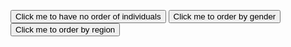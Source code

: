 <button id="button0">Click me to have no order of individuals</button>
<button id="button1">Click me to order by gender</button>
<button id="button2">Click me to order by region</button>
<div id="individuals_circle"></div>

<script>

import { AVFParser } from "https://lively-kernel.org/voices/parsing-data/avf-parser.js";
import d3 from "src/external/d3.v5.js"

let SVG_WIDTH = 1024;
let SVG_HEIGHT = 768;

let svgContainer = d3.select(lively.query(this, "#individuals_circle"))
    .append("svg")
      .attr("width", SVG_WIDTH)
      .attr("height", SVG_HEIGHT)
      
let world = this;
      
test(world);

async function test(world) {
  let data = await AVFParser.loadCompressedIndividualsWithKeysFromFile("BASIC")
  let easement = d3.easeBounceInOut
  
  svgContainer.selectAll("circle")
    .data(data).enter()
      .append("circle")
        .attr("fill", (d) => {return "grey"})
        .attr("r", 5)
        .attr("cx", (d) => {return getRndInteger(0, SVG_WIDTH)})
        .attr("cy", (d) => {return getRndInteger(0, SVG_HEIGHT)})
        .on("click", (d) => lively.openInspector(d))

  lively.query(world, "#button0").addEventListener("click", () => {
    svgContainer.selectAll("circle")
        .transition()
        .ease(easement)           // control the speed of the transition
        .duration(1000)
        .attr("fill", (d) => {return "grey"})
        .attr("cx", (d) => {return getRndInteger(0, SVG_WIDTH)})
        .attr("cy", (d) => {return getRndInteger(0, SVG_HEIGHT)})
  })


  lively.query(world, "#button1").addEventListener("click", () => {
    var colors = {}
    var genders = {}
    data.forEach(d => (genders[d.gender] = true))
    var genderNames = Object.keys(genders)
    svgContainer.selectAll("circle")
        .transition()
        .delay(function(d, i) { return ((i%100) * 2); })
        .ease(easement)           // control the speed of the transition
        .duration(1500)
        .attr("fill", (d) => {return getColorByGender(d, colors)})
        .attr("cx", (d) => {return getXPositionByGender(d, genderNames)})
        .attr("cy", (d) => {return getRndInteger(0, SVG_HEIGHT)})
  })

  lively.query(world, "#button2").addEventListener("click", () => {
    var colors = {}
    var districts = {}
    data.forEach(d => (districts[d.district] = true))
    var districtNames = Object.keys(districts)
    svgContainer.selectAll("circle").transition()
        .attr("fill", (d) => {return getColorByDistrict(d, colors)})
        .attr("cx", (d) => {return getXPositionByDistrict(d, districtNames)})
        .attr("cy", (d) => {return getRndInteger(0, SVG_HEIGHT)})
  });
}


//------------------------------------------------------//

function getRndInteger(min, max) {
  return Math.floor(Math.random() * (max - min) ) + min;
}

function getColorByGender(individual, colors) {
  if (colors[individual.gender]) {
    return colors[individual.gender]
  }
  return colors[individual.gender] = getRandomColor()
}

function getRandomColor() {
  var letters = '0123456789ABCDEF';
  var color = '#';
  for (var i = 0; i < 6; i++) {
    color += letters[Math.floor(Math.random() * 16)];
  }
  return color;
}

function getColorByDistrict(individual, colors) {
  if (colors[individual.district]) {
    return colors[individual.district]
  }
  return colors[individual.district] = getRandomColor()
}

function getXPositionByGender(individual, genderNames) {
  let start = SVG_WIDTH / genderNames.length * (genderNames.indexOf(individual.gender))
  return getRndInteger(start, start + SVG_WIDTH / genderNames.length)
}

function getXPositionByDistrict(individual, districtNames) {
  let start = SVG_WIDTH / districtNames.length * (districtNames.indexOf(individual.district))
  return getRndInteger(start, start + SVG_WIDTH / districtNames.length)
}

""
</script>